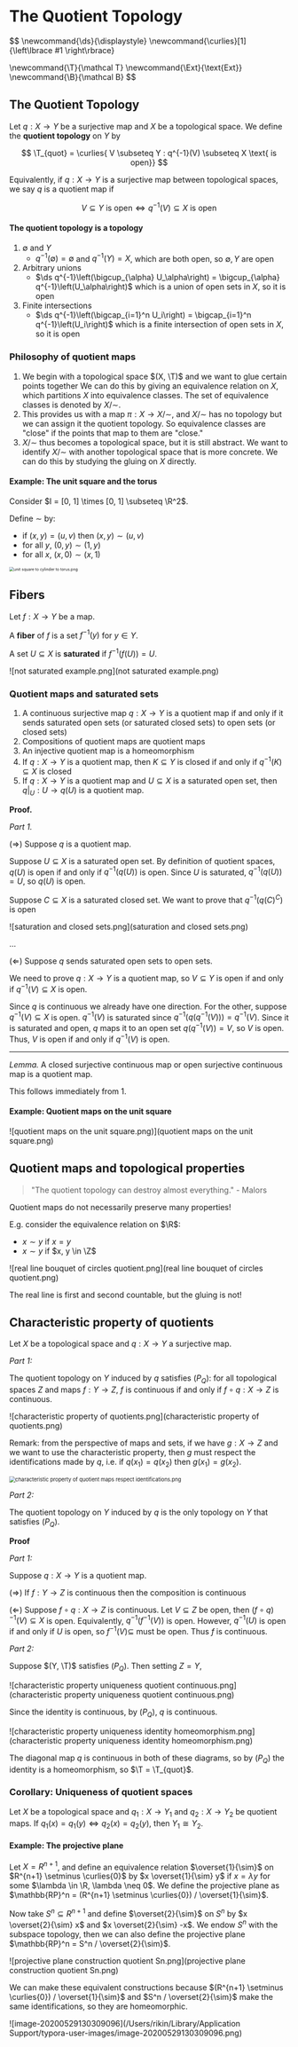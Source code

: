 # The Quotient Topology

$$
\newcommand{\ds}{\displaystyle}
\newcommand{\curlies}[1]{\left\lbrace #1 \right\rbrace}

\newcommand{\T}{\mathcal T}
\newcommand{\Ext}{\text{Ext}}
\newcommand{\B}{\mathcal B}
$$

## The Quotient Topology



Let $q : X \to Y$ be a surjective map and $X$ be a topological space. We define the **quotient topology** on $Y$ by

$$
\T_{quot} = \curlies{ V \subseteq Y : q^{-1}(V) \subseteq X \text{ is open}}
$$

Equivalently, if $q: X \to Y$ is a surjective map between topological spaces, we say $q$ is a quotient map if

$$
V \subseteq Y \text{ is open} \Leftrightarrow q^{-1}(V) \subseteq X \text{ is open}
$$

#### The quotient topology is a topology

1. $\emptyset$ and $Y$
   - $q^{-1}(\emptyset) = \emptyset$ and $q^{-1}(Y) = X$, which are both open, so $\emptyset, Y$ are open
2. Arbitrary unions
   - $\ds q^{-1}\left(\bigcup_{\alpha} U_\alpha\right) = \bigcup_{\alpha} q^{-1}\left(U_\alpha\right)$ which is a union of open sets in $X$, so it is open
3. Finite intersections
   - $\ds q^{-1}\left(\bigcap_{i=1}^n U_i\right) = \bigcap_{i=1}^n q^{-1}\left(U_i\right)$ which is a finite intersection of open sets in $X$, so it is open

### Philosophy of quotient maps

1. We begin with a topological space $(X, \T)$ and we want to glue certain points together We can do this by giving an equivalence relation on $X$, which partitions $X$ into equivalence classes. The set of equivalence classes is denoted by $X/\sim$.
2. This provides us with a map $\pi : X \to X/\sim$, and $X/\sim$ has no topology but we can assign it the quotient topology. So equivalence classes are "close" if the points that map to them are "close."
3. $X/\sim$ thus becomes a topological space, but it is still abstract. We want to identify $X/\sim$ with another topological space that is more concrete. We can do this by studying the gluing on $X$ directly.

#### Example: The unit square and the torus

Consider $I = [0, 1] \times [0, 1] \subseteq \R^2$.

Define $\sim$ by:

- if $(x, y) = (u, v)$ then $(x, y) \sim (u, v)$
- for all $y$, $(0, y) \sim (1, y)$
- for all $x$, $(x, 0) \sim (x, 1)$

<img src="unit square to cylinder to torus.png" alt="unit square to cylinder to torus.png" style="zoom:50%;" />

## Fibers

Let $f: X \to Y$ be a map.

A **fiber** of $f$ is a set $f^{-1}(y)$ for $y \in Y$.

A set $U \subseteq X$ is **saturated** if $f^{-1}(f(U)) = U$.

![not saturated example.png](not saturated example.png)

### Quotient maps and saturated sets

1. A continuous surjective map $q : X \to Y$ is a quotient map if and only if it sends saturated open sets (or saturated closed sets) to open sets (or closed sets)
2. Compositions of quotient maps are quotient maps
3. An injective quotient map is a homeomorphism
4. If $q : X \to Y$ is a quotient map, then $K \subseteq Y$ is closed if and only if $q^{-1}(K) \subseteq X$ is closed
5. If $q : X \to Y$ is a quotient map and $U \subseteq X$ is a saturated open set, then $q\vert_U : U \to q(U)$ is a quotient map.

**Proof.**

*Part 1.*

($\Rightarrow$) Suppose $q$ is a quotient map.

Suppose $U \subseteq X$ is a saturated open set. By definition of quotient spaces, $q(U)$ is open if and only if $q^{-1}(q(U))$ is open. Since $U$ is saturated, $q^{-1}(q(U)) = U$, so $q(U)$ is open.

Suppose $C \subseteq X$ is a saturated closed set. We want to prove that $q^{-1}\left(q(C)^C\right)$ is open

![saturation and closed sets.png](saturation and closed sets.png)

...

($\Leftarrow$) Suppose $q$ sends saturated open sets to open sets.

We need to prove $q: X \to Y$ is a quotient map, so $V \subseteq Y$ is open if and only if $q^{-1}(V) \subseteq X$ is open.

Since $q$ is continuous we already have one direction. For the other, suppose $q^{-1}(V) \subseteq X$ is open. $q^{-1}(V)$ is saturated since $q^{-1}(q(q^{-1}(V))) = q^{-1}(V)$. Since it is saturated and open, $q$ maps it to an open set $q(q^{-1}(V)) = V$, so $V$ is open. Thus, $V$ is open if and only if $q^{-1}(V)$ is open.

---

*Lemma.* A closed surjective continuous map or open surjective continuous map is a quotient map.

This follows immediately from 1.

#### Example: Quotient maps on the unit square

![quotient maps on the unit square.png)](quotient maps on the unit square.png)

## Quotient maps and topological properties

> "The quotient topology can destroy almost everything." - Malors

Quotient maps do not necessarily preserve many properties!

E.g. consider the equivalence relation on $\R$:

- $x \sim y$ if $x = y$
- $x \sim y$ if $x, y \in \Z$

![real line bouquet of circles quotient.png](real line bouquet of circles quotient.png)

The real line is first and second countable, but the gluing is not!

## Characteristic property of quotients

Let $X$ be a topological space and $q: X \to Y$ a surjective map.

*Part 1:*

The quotient topology on $Y$ induced by $q$ satisfies $(P_Q)$: for all topological spaces $Z$ and maps $f: Y \to Z$, $f$ is continuous if and only if $f \circ q: X \to Z$ is continuous.

![characteristic property of quotients.png](characteristic property of quotients.png)

Remark: from the perspective of maps and sets, if we have $g : X \to Z$ and we want to use the characteristic property, then $g$ must respect the identifications made by $q$, i.e. if $q(x_1) = q(x_2)$ then $g(x_1) = g(x_2)$.

<img src="characteristic property of quotient maps respect identifications.png" alt="characteristic property of quotient maps respect identifications.png" style="zoom:67%;" />

*Part 2:*

The quotient topology on $Y$ induced by $q$ is the only topology on $Y$ that satisfies $(P_Q)$.

**Proof**

*Part 1:*

Suppose $q : X \to Y$ is a quotient map.

($\Rightarrow$) If $f : Y \to Z$ is continuous then the composition is continuous

($\Leftarrow$) Suppose $f \circ q: X \to Z$ is continuous. Let $V \subseteq Z$ be open, then $(f \circ q)^{-1}(V) \subseteq X$ is open. Equivalently, $q^{-1}(f^{-1}(V))$ is open. However, $q^{-1}(U)$ is open if and only if $U$ is open, so $f^{-1}(V) \subseteq$ must be open. Thus $f$ is continuous.

*Part 2:*

Suppose $(Y, \T)$ satisfies $(P_Q)$. Then setting $Z = Y$,

![characteristic property uniqueness quotient continuous.png](characteristic property uniqueness quotient continuous.png)

Since the identity is continuous, by $(P_Q)$, $q$ is continuous.

![characteristic property uniqueness identity homeomorphism.png](characteristic property uniqueness identity homeomorphism.png)

The diagonal map $q$ is continuous in both of these diagrams, so by $(P_Q)$ the identity is a homeomorphism, so $\T = \T_{quot}$.

### Corollary: Uniqueness of quotient spaces

Let $X$ be a topological space and $q_1: X \to Y_1$ and $q_2 : X \to Y_2$ be quotient maps. If $q_1(x) = q_1(y) \Leftrightarrow q_2(x) = q_2(y)$, then $Y_1 \cong Y_2$.

#### Example: The projective plane

Let $X = R^{n+1}$, and define an equivalence relation $\overset{1}{\sim}$ on $R^{n+1} \setminus \curlies{0}$ by $x \overset{1}{\sim} y$ if $x = \lambda y$ for some $\lambda \in \R, \lambda \neq 0$. We define the projective plane as $\mathbb{RP}^n = (R^{n+1} \setminus \curlies{0}) / \overset{1}{\sim}$.

Now take $S^n \subseteq R^{n+1}$ and define $\overset{2}{\sim}$ on $S^n$ by $x \overset{2}{\sim} x$ and $x \overset{2}{\sim} -x$. We endow $S^n$ with the subspace topology, then we can also define the projective plane $\mathbb{RP}^n = S^n / \overset{2}{\sim}$.

![projective plane construction quotient Sn.png](projective plane construction quotient Sn.png)

We can make these equivalent constructions because $(R^{n+1} \setminus \curlies{0}) / \overset{1}{\sim}$ and $S^n / \overset{2}{\sim}$ make the same identifications, so they are homeomorphic.

![image-20200529130309096](/Users/rikin/Library/Application Support/typora-user-images/image-20200529130309096.png)